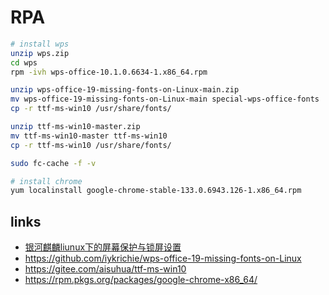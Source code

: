 # RPA

```sh
# install wps
unzip wps.zip
cd wps
rpm -ivh wps-office-10.1.0.6634-1.x86_64.rpm

unzip wps-office-19-missing-fonts-on-Linux-main.zip
mv wps-office-19-missing-fonts-on-Linux-main special-wps-office-fonts
cp -r ttf-ms-win10 /usr/share/fonts/

unzip ttf-ms-win10-master.zip
mv ttf-ms-win10-master ttf-ms-win10
cp -r ttf-ms-win10 /usr/share/fonts/

sudo fc-cache -f -v

# install chrome
yum localinstall google-chrome-stable-133.0.6943.126-1.x86_64.rpm
```

## links

- [银河麒麟liunux下的屏幕保护与锁屏设置](https://blog.csdn.net/brownsnow/article/details/129663789)
- https://github.com/iykrichie/wps-office-19-missing-fonts-on-Linux
- https://gitee.com/aisuhua/ttf-ms-win10
- https://rpm.pkgs.org/packages/google-chrome-x86_64/
